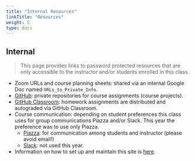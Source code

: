 ```yaml
---
title: "Internal Resources"
linkTitle: "Resources"
weight: 5
type: docs
---
```


## Internal

> This page provides links to password protected resources that are only accessible to the instructor and/or students enrolled in this class.

- Zoom URLs and course planning sheets: shared via an internal Google Doc named `URLs_to_Private_Info`. 
- [GitHub](https://github.com/personal): private repositories for course assignments (course projects).
- [GitHub Classroom](https://github.com/personal): homework assignments are distributed and autograded via GitHub Classroom.
- Course communication: depending on student preferences this class uses for group communications Piazza and/or Slack. This year the preference was to use only Piazza.
    - [Piazza](https://piazza.com/ucr/spring2021/gen242/home): for communication among students and instructor (please avoid email!)
    - [Slack](https://slack.com/): not used this year.
- Information on how to set up and maintain this site is [here](/about/internal/install/).
